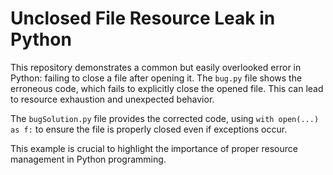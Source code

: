 # Unclosed File Resource Leak in Python
This repository demonstrates a common but easily overlooked error in Python: failing to close a file after opening it.  The `bug.py` file shows the erroneous code, which fails to explicitly close the opened file. This can lead to resource exhaustion and unexpected behavior.

The `bugSolution.py` file provides the corrected code, using `with open(...) as f:` to ensure the file is properly closed even if exceptions occur.

This example is crucial to highlight the importance of proper resource management in Python programming.